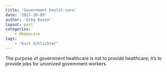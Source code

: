 ```yaml
---
title: 'Government health care'
date: '2017-10-09'
author: 'Greg Raven'
layout: post
categories:
    - Obamacare
tags:
    - 'Kurt Schlichter'
---
```


The purpose of government healthcare is not to provide healthcare; it’s to provide jobs for unionized government workers.